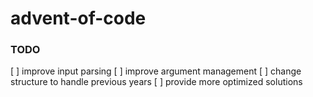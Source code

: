 # advent-of-code

### TODO

[ ] improve input parsing
[ ] improve argument management
[ ] change structure to handle previous years
[ ] provide more optimized solutions
